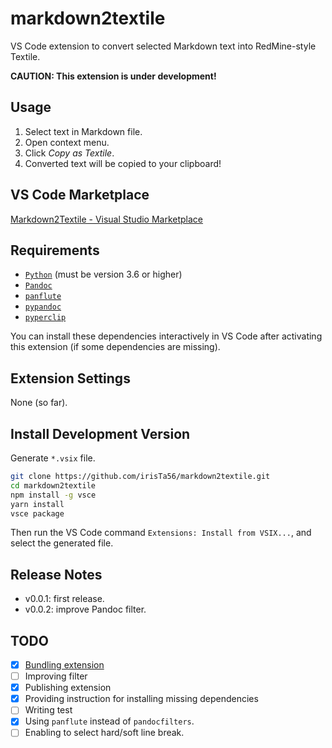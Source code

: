 # markdown2textile

VS Code extension to convert selected Markdown text into RedMine-style Textile.

__CAUTION: This extension is under development!__

## Usage

1. Select text in Markdown file.
2. Open context menu.
3. Click _Copy as Textile_.
4. Converted text will be copied to your clipboard!

## VS Code Marketplace

[Markdown2Textile - Visual Studio Marketplace](https://marketplace.visualstudio.com/items?itemName=irisTa56.markdown2textile)

## Requirements

* [`Python`](https://www.python.org/) (must be version 3.6 or higher)
* [`Pandoc`](https://github.com/jgm/pandoc)
* [`panflute`](https://github.com/sergiocorreia/panflute)
* [`pypandoc`](https://github.com/bebraw/pypandoc)
* [`pyperclip`](https://github.com/asweigart/pyperclip)

You can install these dependencies interactively in VS Code after activating this extension (if some dependencies are missing).

## Extension Settings

None (so far).

## Install Development Version

Generate `*.vsix` file.

```bash
git clone https://github.com/irisTa56/markdown2textile.git
cd markdown2textile
npm install -g vsce
yarn install
vsce package
```

Then run the VS Code command `Extensions: Install from VSIX...`, and select the generated file.

## Release Notes

* v0.0.1: first release.
* v0.0.2: improve Pandoc filter.

## TODO

* [x] [Bundling extension](https://code.visualstudio.com/api/working-with-extensions/bundling-extension)
* [ ] Improving filter
* [x] Publishing extension
* [x] Providing instruction for installing missing dependencies
* [ ] Writing test
* [x] Using `panflute` instead of `pandocfilters`.
* [ ] Enabling to select hard/soft line break.
